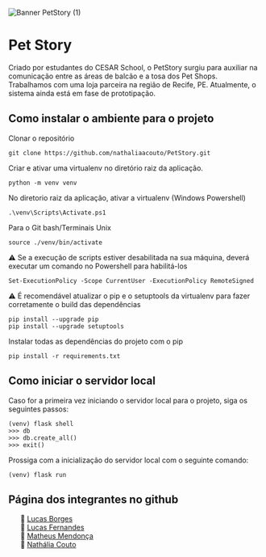 ![Banner PetStory (1)](https://user-images.githubusercontent.com/79584703/134817940-5dd284f0-91ce-41e5-a89a-5316769ce6cc.png)
# Pet Story 

Criado por estudantes do CESAR School, o PetStory surgiu para auxiliar na comunicação entre as áreas de balcão e a tosa dos Pet Shops. <br>
Trabalhamos com uma loja parceira na região de Recife, PE. Atualmente, o sistema ainda está em fase de prototipação. <br>

## Como instalar o ambiente para o projeto
Clonar o repositório
```shell
git clone https://github.com/nathaliaacouto/PetStory.git
```

Criar e ativar uma virtualenv no diretório raiz da aplicação.
```shell
python -m venv venv
```

No diretorio raiz da aplicação, ativar a virtualenv (Windows Powershell)
```shell
.\venv\Scripts\Activate.ps1
```

Para o Git bash/Terminais Unix
```shell
source ./venv/bin/activate
```

:warning: Se a execução de scripts estiver desabilitada na sua máquina, deverá executar um comando no Powershell para habilitá-los
```shell
Set-ExecutionPolicy -Scope CurrentUser -ExecutionPolicy RemoteSigned
```

:warning: É recomendável atualizar o pip e o setuptools da virtualenv para fazer corretamente o build das dependências
```shell
pip install --upgrade pip
pip install --upgrade setuptools
```

Instalar todas as dependências do projeto com o pip
```shell
pip install -r requirements.txt
```

## Como iniciar o servidor local
Caso for a primeira vez iniciando o servidor local para o projeto, siga os seguintes passos:
```shell
(venv) flask shell
>>> db
>>> db.create_all()
>>> exit()
```

Prossiga com a inicialização do servidor local com o seguinte comando:
```shell
(venv) flask run
```

## Página dos integrantes no github
<ul>
🔸 <a target="_blank" href="https://github.com/lucasborges">Lucas Borges</a><br>
🔸 <a target="_blank" href="https://github.com/lucasLBF">Lucas Fernandes</a><br>
🔸 <a target="_blank" href="https://github.com/Matheus-F-M">Matheus Mendonça</a><br>
🔸 <a target="_blank" href="https://github.com/nathaliaacouto">Nathália Couto</a>
</ul>

